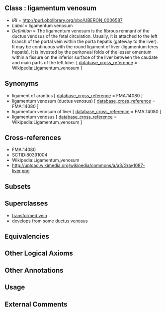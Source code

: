 
## Class : ligamentum venosum

 * *IRI* = http://purl.obolibrary.org/obo/UBERON_0006587
 * *Label* = ligamentum venosum
 * *Definition* = The ligamentum venosum is the fibrous remnant of the ductus venosus of the fetal circulation. Usually, it is attached to the left branch of the portal vein within the porta hepatis (gateway to the liver). It may be continuous with the round ligament of liver (ligamentum teres hepatis). It is invested by the peritoneal folds of the lesser omentum within a fissure on the inferior surface of the liver between the caudate and main parts of the left lobe. [ [database_cross_reference](../../ef/oboInOwl#hasDbXref.md) = Wikipedia:Ligamentum_venosum ]

## Synonyms

 * ligament of arantius [ [database_cross_reference](../../ef/oboInOwl#hasDbXref.md) = FMA:14080 ]
 * ligamentum venosum (ductus venosus) [ [database_cross_reference](../../ef/oboInOwl#hasDbXref.md) = FMA:14080 ]
 * ligamentum venosum of liver [ [database_cross_reference](../../ef/oboInOwl#hasDbXref.md) = FMA:14080 ]
 * ligamentum venosus [ [database_cross_reference](../../ef/oboInOwl#hasDbXref.md) = Wikipedia:Ligamentum_venosum ]

## Cross-references

 * FMA:14080
 * SCTID:80391004
 * Wikipedia:Ligamentum_venosum
 * http://upload.wikimedia.org/wikipedia/commons/a/a3/Gray1087-liver.png

## Subsets


## Superclasses

 * [transformed vein](../../UBERON/92/UBERON_0006592.md)
 * [develops from](../../RO/02/RO_0002202.md) some [ductus venosus](../../UBERON/83/UBERON_0002083.md)

## Equivalencies


## Other Logical Axioms


## Other Annotations


## Usage


## External Comments

